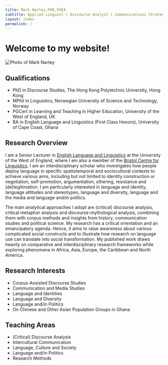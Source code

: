 ```yaml
---
title: Mark Nartey,PHD,FHEA
subtitle: Applied Linguist | Discourse Analyst | Communications Strategist
layout: index
permalink: /
---
```

# Welcome to my website!

![Photo of Mark Nartey](/assets/img/Headshot2.jpg)

## Qualifications
* PhD in Discourse Studies, The Hong Kong Polytechnic University, Hong Kong
* MPhil in Linguistics, Norwegian University of Science and Technology, Norway
* PGCert in Learning and Teaching in Higher Education, University of the West of England, UK
* BA in English Language and Linguistics (First Class Honors), University of Cape Coast, Ghana

## Research Overview
I am a Senior Lecturer in [English Language and Linguistics](https://courses.uwe.ac.uk/QQ3C/english-language-and-linguistics) at the University of the West of England, where I am also a member of the [Bristol Centre for Linguistics](https://www.uwe.ac.uk/research/centres-and-groups/bcl). I am an interdisciplinary scholar who investigates how people deploy language in specific spatiotemporal and sociocultural contexts to achieve various aims, including but not limited to identity construction or negotiation, self-promotion, argumentation, othering, resistance and (de)legitimation. I am particularly interested in language and identity, language attitudes and stereotypes, language and diversity, language and the media and language and/in politics. 

The main analytical approaches I adopt are (critical) discourse analysis, critical metaphor analysis and discourse-mythological analysis, combining them with corpus methods and insights from history, communication studies and political science. My research has a critical orientation and an emancipatory agenda. Hence, it aims to raise awareness about various complicated social constructs and to illustrate how research on language use can translate into social transformation. My published work draws heavily on comparative and interdisciplinary research frameworks while exploring phenomena in Africa, Asia, Europe, the Caribbean and North America.

## Research Interests
* Corpus-Assisted Discourse Studies
* Communication and Media Studies
* Language and Identities
* Language and Diversity
* Language and/in Politics
* On Chinese and Other Asian Population Groups in Ghana

## Teaching Areas
* (Critical) Discourse Analysis
* I﻿ntercultural Communication
* Language, Culture and Society
* Language and/in Politics
* Research Methods